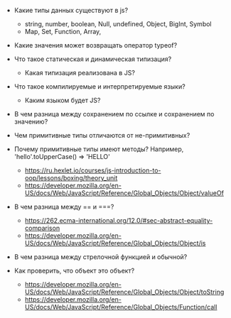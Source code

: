 - Какие типы данных существуют в js?
  -  string,  number, boolean, Null, undefined, Object, BigInt, Symbol
  -  Map, Set, Function, Array, 
- Какие значения может возвращать оператор typeof?
- Что такое статическая и динамическая типизация?
  - Какая типизация реализована в JS?
- Что такое компилируемые и интерпретируемые языки?
  - Каким языком будет JS?

- В чем разница между сохранением по ссылке и сохранением по значению?
- Чем примитивные типы отличаются от не-примитивных?
- Почему примитивные типы имеют методы? Например, 'hello'.toUpperCase() => 'HELLO'
  - https://ru.hexlet.io/courses/js-introduction-to-oop/lessons/boxing/theory_unit
  - https://developer.mozilla.org/en-US/docs/Web/JavaScript/Reference/Global_Objects/Object/valueOf
- В чем разница между == и ===?
  - https://262.ecma-international.org/12.0/#sec-abstract-equality-comparison
  - https://developer.mozilla.org/en-US/docs/Web/JavaScript/Reference/Global_Objects/Object/is

- В чем разница между стрелочной функцией и обычной?
- Как проверить, что объект это объект?
  - https://developer.mozilla.org/en-US/docs/Web/JavaScript/Reference/Global_Objects/Object/toString
  - https://developer.mozilla.org/en-US/docs/Web/JavaScript/Reference/Global_Objects/Function/call
